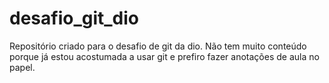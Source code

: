 # desafio_git_dio

Repositório criado para o desafio de git da dio.
Não tem muito conteúdo porque já estou acostumada a usar git e prefiro fazer anotações de aula no papel.


